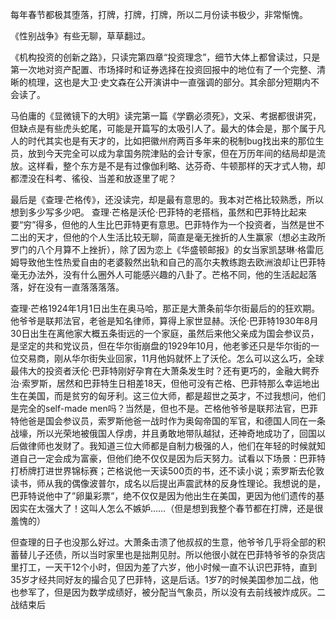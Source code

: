 每年春节都极其堕落，打牌，打牌，打牌，所以二月份读书极少，非常惭愧。

《性别战争》有些无聊，草草翻过。

《机构投资的创新之路》，只读完第四章“投资理念”，细节大体上都曾读过，只是第一次地对资产配置、市场择时和证券选择在投资回报中的地位有了一个完整、清晰的梳理，这也是大卫·史文森在公开演讲中一直强调的部分。其余部分短期内不会读了。

马伯庸的《显微镜下的大明》读完第一篇《学霸必须死》，文采、考据都很讲究，但缺点是有些虎头蛇尾，可能是开篇写的太吸引人了。最大的体会是，那个属于凡人的时代其实也是有天才的，比如把徽州府两百多年来的税制bug找出来的那位生员，放到今天完全可以成为拿国务院津贴的会计专家，但在万历年间的结局却是流放。这样看，整个东方是不是有过像伽利略、达芬奇、牛顿那样的天才式人物，却都湮没在科考、徭役、当差和放逐里了呢？

最后是《查理·芒格传》，还没读完，却是最有意思的。我本对芒格比较熟悉，所以想到多少写多少吧。
查理·芒格是沃伦·巴菲特的老搭档，虽然和巴菲特比起来要“穷”得多，但他的人生比巴菲特更有意思。巴菲特作为一个投资者，当然是世不二出的天才，但他的个人生活比较无聊，简直是毫无挫折的人生赢家（想必主政所罗门的八个月算不上挫折），除了因为恋上《华盛顿邮报》的女当家凯瑟琳·格雷厄姆导致他生性热爱自由的老婆毅然出轨和自己的高尔夫教练跑去欧洲浪却让巴菲特毫无办法外，没有什么圈外人可能感兴趣的八卦了。芒格不同，他的生活起起落落，好在没有一直落落落落。

查理·芒格1924年1月1日出生在奥马哈，那正是大萧条前华尔街最后的的狂欢期。他爷爷是联邦法官，老爸是知名律师，算得上家世显赫。沃伦·巴菲特1930年8月30日出生在离他家大概五条街远的一个家庭，虽然后来他父亲成为国会参议员，是坚定的共和党议员，但在华尔街崩盘的1929年10月，他老爹还只是华尔街的一位交易商，刚从华尔街失业回家，11月他妈就怀上了沃伦。怎么可以这么巧，全球最伟大的投资者沃伦·巴菲特刚好孕育在大萧条发生时？还有更巧的，金融大鳄乔治·索罗斯，居然和巴菲特生日相差18天，但他可没有芒格、巴菲特那么幸运地出生在美国，而是贫穷的匈牙利。这三位大师，都是超世之英才，不过我想问，他们是完全的self-made men吗？当然是，但也不是。芒格他爷爷是联邦法官，巴菲特他爸是国会参议员，索罗斯他爸一战时作为奥匈帝国的军官，和德国人同在一条战壕，所以光荣地被俄国人俘虏，并且勇敢地带队越狱，还神奇地成功了，回国以后做律师也发财了。我知道三位大师都是自制力极强的人，他们在年轻的时候就知道自己一定会成为富豪，但他们绝不仅仅是因为后天努力。试看以下场景：巴菲特打桥牌打进世界锦标赛；芒格说他一天读500页的书，还不读小说；索罗斯去伦敦读书，师从我的偶像波普尔，成名以后提出声震武林的反身性理论。我想说的是，巴菲特说他中了”卵巢彩票”，绝不仅仅是因为他出生在美国，更因为他们遗传的基因实在太强大了！这叫人怎么不嫉妒……（但是想到我整个春节都在打牌，还是很羞愧的）

但查理的日子也没那么好过。大萧条击溃了他叔叔的生意，他爷爷几乎将全部的积蓄替儿子还债，所以当时家里也是拙荆见肘。所以他很小就在巴菲特爷爷的杂货店里打工，一天干12个小时，但因为差了六岁，他小时候一直不认识巴菲特，直到35岁才经共同好友的撮合见了巴菲特，这是后话。1岁7的时候美国参加二战，他也参军了，但是因为数学成绩好，被分配当气象员，所以没有去前线被炸成灰。二战结束后
<!--stackedit_data:
eyJoaXN0b3J5IjpbLTIwMzQ2NjE0OTIsMTIxMzU1NTM0Nl19
-->